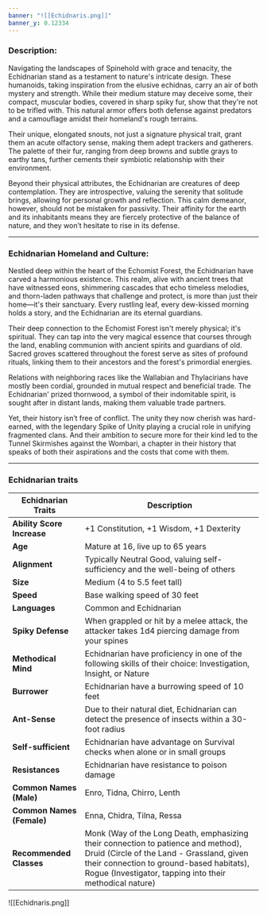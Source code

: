 ```yaml
---
banner: "![[Echidnaris.png]]"
banner_y: 0.12334
---
```


### Description:

Navigating the landscapes of Spinehold with grace and tenacity, the Echidnarian stand as a testament to nature's intricate design. These humanoids, taking inspiration from the elusive echidnas, carry an air of both mystery and strength. While their medium stature may deceive some, their compact, muscular bodies, covered in sharp spiky fur, show that they're not to be trifled with. This natural armor offers both defense against predators and a camouflage amidst their homeland's rough terrains.

Their unique, elongated snouts, not just a signature physical trait, grant them an acute olfactory sense, making them adept trackers and gatherers. The palette of their fur, ranging from deep browns and subtle grays to earthy tans, further cements their symbiotic relationship with their environment.

Beyond their physical attributes, the Echidnarian are creatures of deep contemplation. They are introspective, valuing the serenity that solitude brings, allowing for personal growth and reflection. This calm demeanor, however, should not be mistaken for passivity. Their affinity for the earth and its inhabitants means they are fiercely protective of the balance of nature, and they won’t hesitate to rise in its defense.

-----
### Echidnarian Homeland and Culture:

Nestled deep within the heart of the Echomist Forest, the Echidnarian have carved a harmonious existence. This realm, alive with ancient trees that have witnessed eons, shimmering cascades that echo timeless melodies, and thorn-laden pathways that challenge and protect, is more than just their home—it's their sanctuary. Every rustling leaf, every dew-kissed morning holds a story, and the Echidnarian are its eternal guardians.

Their deep connection to the Echomist Forest isn't merely physical; it's spiritual. They can tap into the very magical essence that courses through the land, enabling communion with ancient spirits and guardians of old. Sacred groves scattered throughout the forest serve as sites of profound rituals, linking them to their ancestors and the forest's primordial energies.

Relations with neighboring races like the Wallabian and Thylacirians have mostly been cordial, grounded in mutual respect and beneficial trade. The Echidnarian' prized thornwood, a symbol of their indomitable spirit, is sought after in distant lands, making them valuable trade partners.

Yet, their history isn’t free of conflict. The unity they now cherish was hard-earned, with the legendary Spike of Unity playing a crucial role in unifying fragmented clans. And their ambition to secure more for their kind led to the Tunnel Skirmishes against the Wombari, a chapter in their history that speaks of both their aspirations and the costs that come with them.

-----
### Echidnarian traits

| **Echidnarian Traits**     | **Description**                                                                                                                                                                                                                        |
| -------------------------- | -------------------------------------------------------------------------------------------------------------------------------------------------------------------------------------------------------------------------------------- |
| **Ability Score Increase** | +1 Constitution, +1 Wisdom, +1 Dexterity                                                                                                                                                                                                          |
| **Age**                    | Mature at 16, live up to 65 years                                                                                                                                                                                                      |
| **Alignment**              | Typically Neutral Good, valuing self-sufficiency and the well-being of others                                                                                                                                                          |
| **Size**                   | Medium (4 to 5.5 feet tall)                                                                                                                                                                                                            |
| **Speed**                  | Base walking speed of 30 feet                                                                                                                                                                                                          |
| **Languages**              | Common and Echidnarian                                                                                                                                                                                                                 |
| **Spiky Defense**          | When grappled or hit by a melee attack, the attacker takes 1d4 piercing damage from your spines                                                                                                                                        |
| **Methodical Mind**        | Echidnarian have proficiency in one of the following skills of their choice: Investigation, Insight, or Nature                                                                                                                        |
| **Burrower**               | Echidnarian have a burrowing speed of 10 feet                                                                                                                                                                                         |
| **Ant-Sense**              | Due to their natural diet, Echidnarian can detect the presence of insects within a 30-foot radius                                                                                                                                     |
| **Self-sufficient**        | Echidnarian have advantage on Survival checks when alone or in small groups                                                                                                                                                           |
| **Resistances**            | Echidnarian have resistance to poison damage                                                                                                                                                                                          |
| **Common Names (Male)**    | Enro, Tidna, Chirro, Lenth                                                                                                                                                                                                             |
| **Common Names (Female)**  | Enna, Chidra, Tilna, Ressa                                                                                                                                                                                                             |
| **Recommended Classes**    | Monk (Way of the Long Death, emphasizing their connection to patience and method), Druid (Circle of the Land - Grassland, given their connection to ground-based habitats), Rogue (Investigator, tapping into their methodical nature) |


![[Echidnaris.png]]